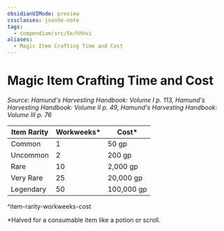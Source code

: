 ```yaml
---
obsidianUIMode: preview
cssclasses: json5e-note
tags:
  - compendium/src/5e/hhhvi
aliases:
  - Magic Item Crafting Time and Cost
---
```

# Magic Item Crafting Time and Cost
*Source: Hamund's Harvesting Handbook: Volume I p. 113, Hamund's Harvesting Handbook: Volume II p. 49, Hamund's Harvesting Handbook: Volume III p. 76* 

| Item Rarity | Workweeks* | Cost* |
|-------------|------------|-------|
| Common | 1 | 50 gp |
| Uncommon | 2 | 200 gp |
| Rare | 10 | 2,000 gp |
| Very Rare | 25 | 20,000 gp |
| Legendary | 50 | 100,000 gp |
^item-rarity-workweeks-cost

*Halved for a consumable item like a potion or scroll.

